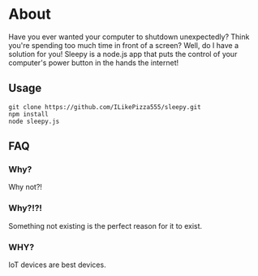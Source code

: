 # About

Have you ever wanted your computer to shutdown unexpectedly? Think you're spending too much time in front of a screen? Well, do I have a solution for you! Sleepy is a node.js app that puts the control of your computer's power button in the hands the internet!

## Usage

```
git clone https://github.com/ILikePizza555/sleepy.git
npm install
node sleepy.js
```

## FAQ

### Why?

Why not?!

### Why?!?!

Something not existing is the perfect reason for it to exist.

### WHY?

IoT devices are best devices.